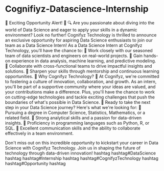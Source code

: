 # Cognifiyz-Datascience-Internship
🚀 Exciting Opportunity Alert! 🚀
🔍 Are you passionate about diving into the world of Data Science and eager to apply your skills in a dynamic environment? Look no further! Cognifyz Technology is thrilled to announce an exclusive opportunity for aspiring Data Science enthusiasts to join our team as a Data Science Intern!
As a Data Science Intern at Cognifyz Technology, you'll have the chance to:
🔹 Work closely with our seasoned team of data scientists and engineers on real-world projects.
🔹 Gain hands-on experience in data analysis, machine learning, and predictive modeling.
🔹 Collaborate with cross-functional teams to drive impactful insights and solutions.
🔹 Sharpen your skills through mentorship and continuous learning opportunities.
🌟 Why Cognifyz Technology? 🌟
At Cognifyz, we're committed to fostering a culture of innovation, collaboration, and growth. As an intern, you'll be part of a supportive community where your ideas are valued, and your contributions make a difference. Plus, you'll have the chance to work on cutting-edge technologies and tackle exciting challenges that push the boundaries of what's possible in Data Science.
🚀 Ready to take the next step in your Data Science journey? Here's what we're looking for:
🔹 Pursuing a degree in Computer Science, Statistics, Mathematics, or a related field.
🔹 Strong analytical skills and a passion for data-driven insights.
🔹 Proficiency in programming languages such as Python, R, or SQL.
🔹 Excellent communication skills and the ability to collaborate effectively in a team environment.

Don't miss out on this incredible opportunity to kickstart your career in Data Science with Cognifyz Technology. Join us in shaping the future of technology through data-driven innovation! hashtag
hashtag#DataScience hashtag
hashtag#Internship hashtag
hashtag#CognifyzTechnology hashtag
hashtag#Opportunity hashtag
